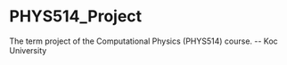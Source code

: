 # PHYS514_Project
 The term project of the Computational Physics (PHYS514) course. -- Koc University
